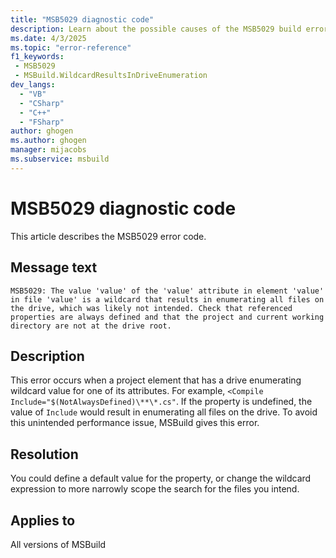 ```yaml
---
title: "MSB5029 diagnostic code"
description: Learn about the possible causes of the MSB5029 build error and get troubleshooting tips.
ms.date: 4/3/2025
ms.topic: "error-reference"
f1_keywords:
 - MSB5029
 - MSBuild.WildcardResultsInDriveEnumeration
dev_langs:
  - "VB"
  - "CSharp"
  - "C++"
  - "FSharp"
author: ghogen
ms.author: ghogen
manager: mijacobs
ms.subservice: msbuild
---
```


# MSB5029 diagnostic code

<!-- :::ErrorDefinitionDescription::: -->
<!-- :::editable-content name="introDescription"::: -->
This article describes the MSB5029 error code.
<!-- :::editable-content-end::: -->

## Message text

`MSB5029: The value 'value' of the 'value' attribute in element 'value' in file 'value' is a wildcard that results in enumerating all files on the drive, which was likely not intended. Check that referenced properties are always defined and that the project and current working directory are not at the drive root.`

<!-- :::editable-content name="postOutputDescription"::: -->
<!--
{StrBegin="MSB5029: "}UE: This is a generic message that is displayed when we find a project element that has a drive enumerating wildcard value for one of its
      attributes e.g. <Compile Include="$(NotAlwaysDefined)\**\*.cs"> -- if the property is undefined, the value of Include should not result in enumerating all files on drive.
-->
## Description

This error occurs when a project element that has a drive enumerating wildcard value for one of its attributes. For example, `<Compile Include="$(NotAlwaysDefined)\**\*.cs"`. If the property is undefined, the value of `Include` would result in enumerating all files on the drive. To avoid this unintended performance issue, MSBuild gives this error.

## Resolution

You could define a default value for the property, or change the wildcard expression to more narrowly scope the search for the files you intend.
<!-- :::editable-content-end::: -->
<!-- :::ErrorDefinitionDescription-end::: -->

## Applies to

All versions of MSBuild
